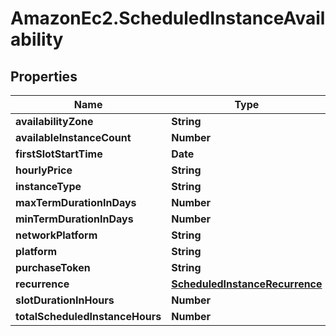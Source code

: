 # AmazonEc2.ScheduledInstanceAvailability

## Properties

Name | Type | Description | Notes
------------ | ------------- | ------------- | -------------
**availabilityZone** | **String** |  | [optional] 
**availableInstanceCount** | **Number** |  | [optional] 
**firstSlotStartTime** | **Date** |  | [optional] 
**hourlyPrice** | **String** |  | [optional] 
**instanceType** | **String** |  | [optional] 
**maxTermDurationInDays** | **Number** |  | [optional] 
**minTermDurationInDays** | **Number** |  | [optional] 
**networkPlatform** | **String** |  | [optional] 
**platform** | **String** |  | [optional] 
**purchaseToken** | **String** |  | [optional] 
**recurrence** | [**ScheduledInstanceRecurrence**](ScheduledInstanceRecurrence.md) |  | [optional] 
**slotDurationInHours** | **Number** |  | [optional] 
**totalScheduledInstanceHours** | **Number** |  | [optional] 



